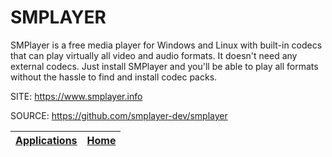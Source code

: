 # SMPLAYER

 SMPlayer is a free media player for Windows and Linux with  built-in codecs that can play virtually all video and audio  formats. It doesn't need any external codecs. Just install  SMPlayer and you'll be able to play all formats without the  hassle to find and install codec packs.
 
 SITE: https://www.smplayer.info

 SOURCE: https://github.com/smplayer-dev/smplayer

 | [Applications](https://portable-linux-apps.github.io/apps.html) | [Home](https://portable-linux-apps.github.io)
 | --- | --- |
